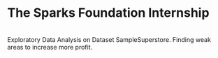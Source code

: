 # The Sparks Foundation Internship
<br> Exploratory Data Analysis on Dataset SampleSuperstore.
Finding weak areas to increase more profit.
